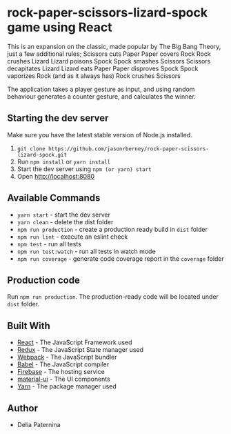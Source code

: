 # rock-paper-scissors-lizard-spock game using React

This is an expansion on the classic, made popular by The Big Bang Theory, just a few additional rules;
Scissors cuts Paper
Paper covers Rock
Rock crushes Lizard
Lizard poisons Spock
Spock smashes Scissors
Scissors decapitates Lizard
Lizard eats Paper
Paper disproves Spock
Spock vaporizes Rock
(and as it always has) Rock crushes Scissors

The application takes a player gesture as input, and using random behaviour generates a counter gesture, and calculates the winner.

## Starting the dev server

Make sure you have the latest stable version of Node.js installed.

1. `git clone https://github.com/jasonrberney/rock-paper-scissors-lizard-spock.git`
2. Run `npm install` or `yarn install`
3. Start the dev server using `npm (or yarn) start`
3. Open [http://localhost:8080](http://localhost:8080)

## Available Commands

- `yarn start` - start the dev server
- `yarn clean` - delete the dist folder
- `npm run production` - create a production ready build in `dist` folder
- `npm run lint` - execute an eslint check
- `npm test` - run all tests
- `npm run test:watch` - run all tests in watch mode
- `npm run coverage` - generate code coverage report in the `coverage` folder

## Production code

Run `npm run production`. The production-ready code will be located under `dist` folder.

## Built With

* [React](https://reactjs.org/) - The JavaScript Framework used
* [Redux](https://redux.js.org/) - The JavaScript State manager used
* [Webpack](https://webpack.js.org/) - The JavaScript bundler
* [Babel](https://babeljs.io/) - The JavaScript compiler
* [Firebase](https://firebase.google.com/) - The hosting service
* [material-ui](https://material-ui.com/) - The UI components
* [Yarn](https://yarnpkg.com/en/) - The package manager used

## Author

- Delia Paternina
